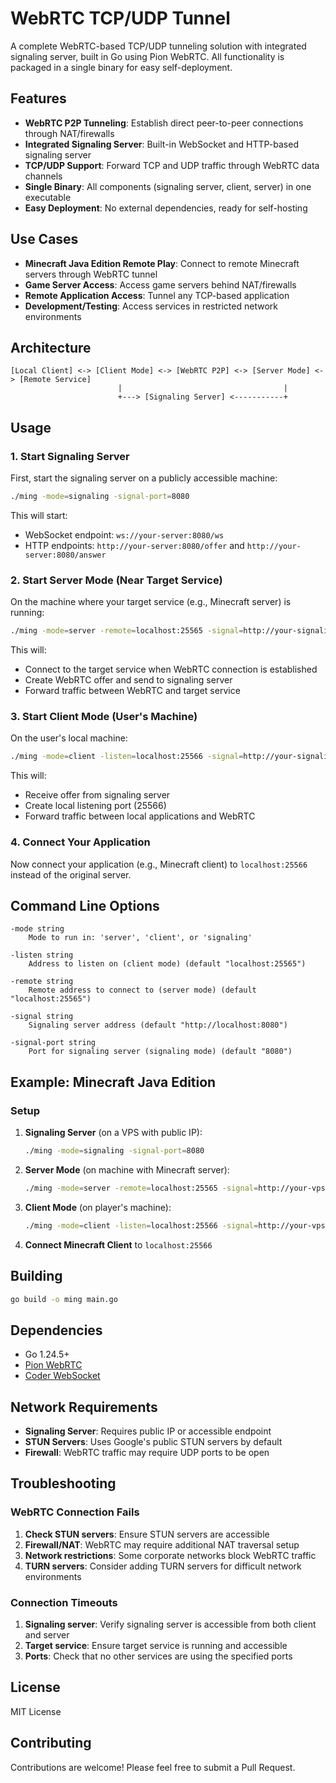 # WebRTC TCP/UDP Tunnel

A complete WebRTC-based TCP/UDP tunneling solution with integrated signaling server, built in Go using Pion WebRTC. All functionality is packaged in a single binary for easy self-deployment.

## Features

- **WebRTC P2P Tunneling**: Establish direct peer-to-peer connections through NAT/firewalls
- **Integrated Signaling Server**: Built-in WebSocket and HTTP-based signaling server
- **TCP/UDP Support**: Forward TCP and UDP traffic through WebRTC data channels
- **Single Binary**: All components (signaling server, client, server) in one executable
- **Easy Deployment**: No external dependencies, ready for self-hosting

## Use Cases

- **Minecraft Java Edition Remote Play**: Connect to remote Minecraft servers through WebRTC tunnel
- **Game Server Access**: Access game servers behind NAT/firewalls
- **Remote Application Access**: Tunnel any TCP-based application
- **Development/Testing**: Access services in restricted network environments

## Architecture

```
[Local Client] <-> [Client Mode] <-> [WebRTC P2P] <-> [Server Mode] <-> [Remote Service]
                        |                                    |
                        +---> [Signaling Server] <-----------+
```

## Usage

### 1. Start Signaling Server

First, start the signaling server on a publicly accessible machine:

```bash
./ming -mode=signaling -signal-port=8080
```

This will start:
- WebSocket endpoint: `ws://your-server:8080/ws`
- HTTP endpoints: `http://your-server:8080/offer` and `http://your-server:8080/answer`

### 2. Start Server Mode (Near Target Service)

On the machine where your target service (e.g., Minecraft server) is running:

```bash
./ming -mode=server -remote=localhost:25565 -signal=http://your-signaling-server:8080
```

This will:
- Connect to the target service when WebRTC connection is established
- Create WebRTC offer and send to signaling server
- Forward traffic between WebRTC and target service

### 3. Start Client Mode (User's Machine)

On the user's local machine:

```bash
./ming -mode=client -listen=localhost:25566 -signal=http://your-signaling-server:8080
```

This will:
- Receive offer from signaling server
- Create local listening port (25566)
- Forward traffic between local applications and WebRTC

### 4. Connect Your Application

Now connect your application (e.g., Minecraft client) to `localhost:25566` instead of the original server.

## Command Line Options

```
-mode string
    Mode to run in: 'server', 'client', or 'signaling'

-listen string
    Address to listen on (client mode) (default "localhost:25565")

-remote string
    Remote address to connect to (server mode) (default "localhost:25565")

-signal string
    Signaling server address (default "http://localhost:8080")

-signal-port string
    Port for signaling server (signaling mode) (default "8080")
```

## Example: Minecraft Java Edition

### Setup

1. **Signaling Server** (on a VPS with public IP):
   ```bash
   ./ming -mode=signaling -signal-port=8080
   ```

2. **Server Mode** (on machine with Minecraft server):
   ```bash
   ./ming -mode=server -remote=localhost:25565 -signal=http://your-vps-ip:8080
   ```

3. **Client Mode** (on player's machine):
   ```bash
   ./ming -mode=client -listen=localhost:25566 -signal=http://your-vps-ip:8080
   ```

4. **Connect Minecraft Client** to `localhost:25566`

## Building

```bash
go build -o ming main.go
```

## Dependencies

- Go 1.24.5+
- [Pion WebRTC](https://github.com/pion/webrtc)
- [Coder WebSocket](https://github.com/coder/websocket)

## Network Requirements

- **Signaling Server**: Requires public IP or accessible endpoint
- **STUN Servers**: Uses Google's public STUN servers by default
- **Firewall**: WebRTC traffic may require UDP ports to be open

## Troubleshooting

### WebRTC Connection Fails

1. **Check STUN servers**: Ensure STUN servers are accessible
2. **Firewall/NAT**: WebRTC may require additional NAT traversal setup
3. **Network restrictions**: Some corporate networks block WebRTC traffic
4. **TURN servers**: Consider adding TURN servers for difficult network environments

### Connection Timeouts

1. **Signaling server**: Verify signaling server is accessible from both client and server
2. **Target service**: Ensure target service is running and accessible
3. **Ports**: Check that no other services are using the specified ports

## License

MIT License

## Contributing

Contributions are welcome! Please feel free to submit a Pull Request.